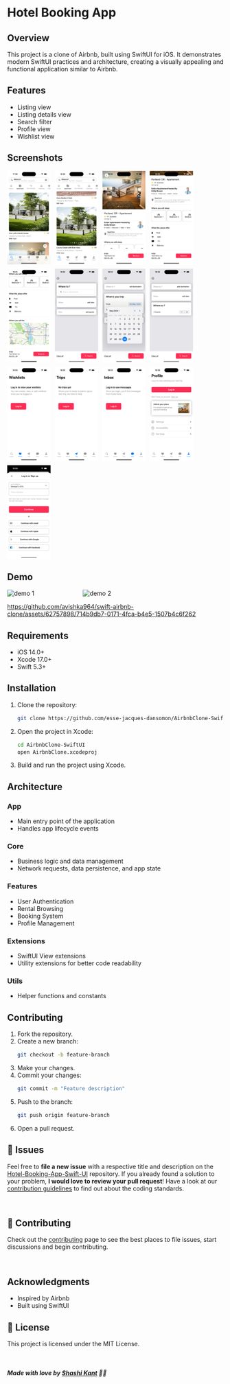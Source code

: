 

# Hotel Booking App

## Overview
This project is a clone of Airbnb, built using SwiftUI for iOS. It demonstrates modern SwiftUI practices and architecture, creating a visually appealing and functional application similar to Airbnb.

## Features
- Listing view
- Listing details view
- Search filter
- Profile view
- Wishlist view
 


## Screenshots

<div style="display: flex; flex-direction: row; gap: 10px; flex-wrap: wrap;">
  <img src="docs/1.png" alt="Screen 1" width="20%" />
  <img src="docs/2.png" alt="Screen 2" width="20%" />
  <img src="docs/3.png" alt="Screen 3" width="20%" />
  <img src="docs/4.png" alt="Screen 4" width="20%" />
  <img src="docs/5.png" alt="Screen 5" width="20%" />
  <img src="docs/6.png" alt="Screen 6" width="20%" />
  <img src="docs/7.png" alt="Screen 7" width="20%" />
  <img src="docs/8.png" alt="Screen 8" width="20%" />
  <img src="docs/9.png" alt="Screen 9" width="20%" />
  <img src="docs/10.png" alt="Screen 10" width="20%" />
  <img src="docs/11.png" alt="Screen 11" width="20%" />
  <img src="docs/12.png" alt="Screen 12" width="20%" />
  <img src="docs/13.png" alt="Screen 13" width="20%" />
</div>

## Demo

<div style="display: flex; flex-direction: row; gap: 10px; flex-wrap: wrap;">
  <img src="docs/demo-1.gif" alt="demo 1" width="33%" />
  <img src="docs/demo-2.gif" alt="demo 2" width="33%" />
</div>

https://github.com/avishka964/swift-airbnb-clone/assets/62757898/714b9db7-0171-4fca-b4e5-1507b4c6f262


## Requirements
- iOS 14.0+
- Xcode 17.0+
- Swift 5.3+

## Installation
1. Clone the repository:
   ```sh
   git clone https://github.com/esse-jacques-dansomon/AirbnbClone-SwiftUI.git
   ```
2. Open the project in Xcode:
   ```sh
   cd AirbnbClone-SwiftUI
   open AirbnbClone.xcodeproj
   ```
3. Build and run the project using Xcode.

## Architecture

### App
- Main entry point of the application
- Handles app lifecycle events

### Core
- Business logic and data management
- Network requests, data persistence, and app state

### Features
- User Authentication
- Rental Browsing
- Booking System
- Profile Management

### Extensions
- SwiftUI View extensions
- Utility extensions for better code readability

### Utils
- Helper functions and constants


## Contributing
1. Fork the repository.
2. Create a new branch:
   ```sh
   git checkout -b feature-branch
   ```
3. Make your changes.
4. Commit your changes:
   ```sh
   git commit -m "Feature description"
   ```
5. Push to the branch:
   ```sh
   git push origin feature-branch
   ```
6. Open a pull request.

## :bug: Issues

Feel free to **file a new issue** with a respective title and description on the [Hotel-Booking-App-Swift-UI](https://github.com/shashikantkaushik/Hotel-Booking-App-Swift-UI/issues) repository. If you already found a solution to your problem, **I would love to review your pull request**! Have a look at our [contribution guidelines](https://github.com/shashikantkaushik/shashikantkaushik/blob/main/CONTRIBUTING.md) to find out about the coding standards.

<br>

## :tada: Contributing

Check out the [contributing](https://github.com/shashikantkaushik/shashikantkaushik/blob/main/CONTRIBUTING.md) page to see the best places to file issues, start discussions and begin contributing.

<br>


## Acknowledgments
- Inspired by Airbnb
- Built using SwiftUI

## :closed_book: License
This project is licensed under the MIT License.

<br>

##### Made with love by [Shashi Kant](https://github.com/shashikantkaushik) 💜🚀

